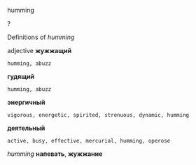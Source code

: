 humming

?


Definitions of _humming_

adjective
**жужжащий**

    humming, abuzz
**гудящий**

    humming, abuzz
**энергичный**

    vigorous, energetic, spirited, strenuous, dynamic, humming
**деятельный**

    active, busy, effective, mercurial, humming, operose

_humming_
**напевать**, **жужжание**